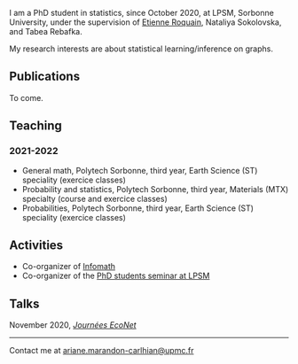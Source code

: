 I am a PhD student in statistics, since October 2020, at LPSM, Sorbonne University, under the supervision of [Etienne Roquain](https://etienneroquain-81.webself.net/), Nataliya Sokolovska, and Tabea Rebafka. 

My research interests are about statistical learning/inference on graphs. 

## Publications
To come.

## Teaching

### 2021-2022
- General math, Polytech Sorbonne, third year, Earth Science (ST) speciality (exercice classes)
- Probability and statistics, Polytech Sorbonne, third year, Materials (MTX) specialty (course and exercice classes)
- Probabilities, Polytech Sorbonne, third year, Earth Science (ST) speciality (exercice classes)

## Activities
- Co-organizer of [Infomath](https://infomath.pages.math.cnrs.fr/) 
- Co-organizer of the [PhD students seminar at LPSM](https://www.lpsm.paris/agenda/seminaires-gdt/gtt/) 

## Talks
November 2020, [*Journées EcoNet*](https://cmatias.perso.math.cnrs.fr/ANR_EcoNet.html)

---
Contact me at ariane.marandon-carlhian@upmc.fr
